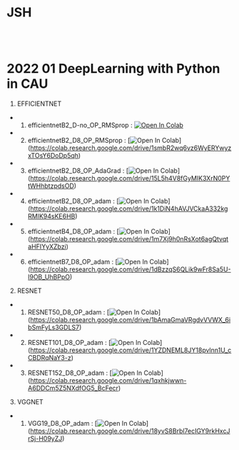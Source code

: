 # JSH


<br>
<br>


# 2022 01 DeepLearning with Python in CAU
01. EFFICIENTNET
- 1. efficientnetB2_D-no_OP_RMSprop : [![Open In Colab](https://colab.research.google.com/assets/colab-badge.svg)](https://colab.research.google.com/drive/1rWTPuDUUuox4Lwbogr_g_aYzFK8DgaTG)
- 2. efficientnetB2_D8_OP_RMSprop : [![Open In Colab](https://colab.research.google.com/assets/colab-badge.svg)]
(https://colab.research.google.com/drive/1smbR2wq6vz6WyERYwyzxTOsY6DoDp5qh)
- 3. efficientnetB2_D8_OP_AdaGrad : [![Open In Colab](https://colab.research.google.com/assets/colab-badge.svg)]
(https://colab.research.google.com/drive/15L5h4V8fGyMIK3XrN0PYtWHhbtzpdsOD)
- 4. efficientnetB2_D8_OP_adam : [![Open In Colab](https://colab.research.google.com/assets/colab-badge.svg)]
(https://colab.research.google.com/drive/1k1DiN4hAVJVCkaA332kgRMlK94sKE6HB)
- 5. efficientnetB4_D8_OP_adam : [![Open In Colab](https://colab.research.google.com/assets/colab-badge.svg)]
(https://colab.research.google.com/drive/1m7Xj9h0nRsXot6agQtvqtaHFIYyXZbzi)
- 6. efficientnetB7_D8_OP_adam : [![Open In Colab](https://colab.research.google.com/assets/colab-badge.svg)]
(https://colab.research.google.com/drive/1dBzzqS6QLik9wFr8Sa5U-l9OB_UhBPpO)

02. RESNET
- 1. RESNET50_D8_OP_adam : [![Open In Colab](https://colab.research.google.com/assets/colab-badge.svg)]
(https://colab.research.google.com/drive/1bAmaGmaVRgdvVVWX_6ibSmFyLs3GDLS7)
- 2. RESNET101_D8_OP_adam : [![Open In Colab](https://colab.research.google.com/assets/colab-badge.svg)]
(https://colab.research.google.com/drive/1YZDNEML8JY18pvlnn1U_cCBDRqNaY3-z)
- 3. RESNET152_D8_OP_adam : [![Open In Colab](https://colab.research.google.com/assets/colab-badge.svg)]
(https://colab.research.google.com/drive/1qxhkjwwn-A6DDCm5Z5NXdfOG5_BcFecr)

03. VGGNET
- 1. VGG19_D8_OP_adam : [![Open In Colab](https://colab.research.google.com/assets/colab-badge.svg)]
(https://colab.research.google.com/drive/18yvS8Brbl7ecIGY9rkHxcJrSj-H09yZJ)
